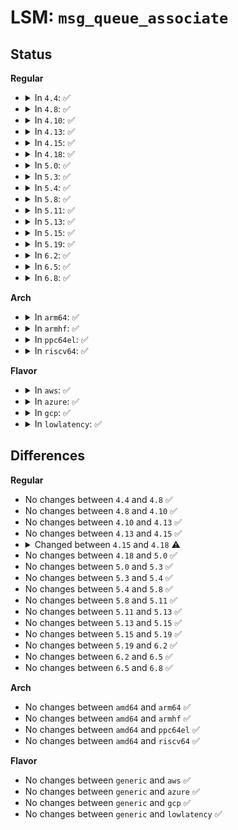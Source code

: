 # LSM: <code>msg_queue_associate</code>

## Status
<b>Regular</b>
<ul>
<li>
<details>
<summary>In <code>4.4</code>: ✅</summary>

```c
int security_msg_queue_associate(struct msg_queue *msq, int msqflg);
```
</details>
</li>
<li>
<details>
<summary>In <code>4.8</code>: ✅</summary>

```c
int security_msg_queue_associate(struct msg_queue *msq, int msqflg);
```
</details>
</li>
<li>
<details>
<summary>In <code>4.10</code>: ✅</summary>

```c
int security_msg_queue_associate(struct msg_queue *msq, int msqflg);
```
</details>
</li>
<li>
<details>
<summary>In <code>4.13</code>: ✅</summary>

```c
int security_msg_queue_associate(struct msg_queue *msq, int msqflg);
```
</details>
</li>
<li>
<details>
<summary>In <code>4.15</code>: ✅</summary>

```c
int security_msg_queue_associate(struct msg_queue *msq, int msqflg);
```
</details>
</li>
<li>
<details>
<summary>In <code>4.18</code>: ✅</summary>

```c
int security_msg_queue_associate(struct kern_ipc_perm *msq, int msqflg);
```
</details>
</li>
<li>
<details>
<summary>In <code>5.0</code>: ✅</summary>

```c
int security_msg_queue_associate(struct kern_ipc_perm *msq, int msqflg);
```
</details>
</li>
<li>
<details>
<summary>In <code>5.3</code>: ✅</summary>

```c
int security_msg_queue_associate(struct kern_ipc_perm *msq, int msqflg);
```
</details>
</li>
<li>
<details>
<summary>In <code>5.4</code>: ✅</summary>

```c
int security_msg_queue_associate(struct kern_ipc_perm *msq, int msqflg);
```
</details>
</li>
<li>
<details>
<summary>In <code>5.8</code>: ✅</summary>

```c
int security_msg_queue_associate(struct kern_ipc_perm *msq, int msqflg);
```
</details>
</li>
<li>
<details>
<summary>In <code>5.11</code>: ✅</summary>

```c
int security_msg_queue_associate(struct kern_ipc_perm *msq, int msqflg);
```
</details>
</li>
<li>
<details>
<summary>In <code>5.13</code>: ✅</summary>

```c
int security_msg_queue_associate(struct kern_ipc_perm *msq, int msqflg);
```
</details>
</li>
<li>
<details>
<summary>In <code>5.15</code>: ✅</summary>

```c
int security_msg_queue_associate(struct kern_ipc_perm *msq, int msqflg);
```
</details>
</li>
<li>
<details>
<summary>In <code>5.19</code>: ✅</summary>

```c
int security_msg_queue_associate(struct kern_ipc_perm *msq, int msqflg);
```
</details>
</li>
<li>
<details>
<summary>In <code>6.2</code>: ✅</summary>

```c
int security_msg_queue_associate(struct kern_ipc_perm *msq, int msqflg);
```
</details>
</li>
<li>
<details>
<summary>In <code>6.5</code>: ✅</summary>

```c
int security_msg_queue_associate(struct kern_ipc_perm *msq, int msqflg);
```
</details>
</li>
<li>
<details>
<summary>In <code>6.8</code>: ✅</summary>

```c
int security_msg_queue_associate(struct kern_ipc_perm *msq, int msqflg);
```
</details>
</li>
</ul>
<b>Arch</b>
<ul>
<li>
<details>
<summary>In <code>arm64</code>: ✅</summary>

```c
int security_msg_queue_associate(struct kern_ipc_perm *msq, int msqflg);
```
</details>
</li>
<li>
<details>
<summary>In <code>armhf</code>: ✅</summary>

```c
int security_msg_queue_associate(struct kern_ipc_perm *msq, int msqflg);
```
</details>
</li>
<li>
<details>
<summary>In <code>ppc64el</code>: ✅</summary>

```c
int security_msg_queue_associate(struct kern_ipc_perm *msq, int msqflg);
```
</details>
</li>
<li>
<details>
<summary>In <code>riscv64</code>: ✅</summary>

```c
int security_msg_queue_associate(struct kern_ipc_perm *msq, int msqflg);
```
</details>
</li>
</ul>
<b>Flavor</b>
<ul>
<li>
<details>
<summary>In <code>aws</code>: ✅</summary>

```c
int security_msg_queue_associate(struct kern_ipc_perm *msq, int msqflg);
```
</details>
</li>
<li>
<details>
<summary>In <code>azure</code>: ✅</summary>

```c
int security_msg_queue_associate(struct kern_ipc_perm *msq, int msqflg);
```
</details>
</li>
<li>
<details>
<summary>In <code>gcp</code>: ✅</summary>

```c
int security_msg_queue_associate(struct kern_ipc_perm *msq, int msqflg);
```
</details>
</li>
<li>
<details>
<summary>In <code>lowlatency</code>: ✅</summary>

```c
int security_msg_queue_associate(struct kern_ipc_perm *msq, int msqflg);
```
</details>
</li>
</ul>

## Differences
<b>Regular</b>
<ul>
<li>
No changes between <code>4.4</code> and <code>4.8</code> ✅
</li>
<li>
No changes between <code>4.8</code> and <code>4.10</code> ✅
</li>
<li>
No changes between <code>4.10</code> and <code>4.13</code> ✅
</li>
<li>
No changes between <code>4.13</code> and <code>4.15</code> ✅
</li>
<li>
<details>
<summary>Changed between <code>4.15</code> and <code>4.18</code> ⚠️</summary>
<ul>
<li>
<b>Param type changed. </b>
<code>struct msg_queue *msq</code> ➡️ <code>struct kern_ipc_perm *msq</code>
</li>
</ul>
</details>
</li>
<li>
No changes between <code>4.18</code> and <code>5.0</code> ✅
</li>
<li>
No changes between <code>5.0</code> and <code>5.3</code> ✅
</li>
<li>
No changes between <code>5.3</code> and <code>5.4</code> ✅
</li>
<li>
No changes between <code>5.4</code> and <code>5.8</code> ✅
</li>
<li>
No changes between <code>5.8</code> and <code>5.11</code> ✅
</li>
<li>
No changes between <code>5.11</code> and <code>5.13</code> ✅
</li>
<li>
No changes between <code>5.13</code> and <code>5.15</code> ✅
</li>
<li>
No changes between <code>5.15</code> and <code>5.19</code> ✅
</li>
<li>
No changes between <code>5.19</code> and <code>6.2</code> ✅
</li>
<li>
No changes between <code>6.2</code> and <code>6.5</code> ✅
</li>
<li>
No changes between <code>6.5</code> and <code>6.8</code> ✅
</li>
</ul>
<b>Arch</b>
<ul>
<li>
No changes between <code>amd64</code> and <code>arm64</code> ✅
</li>
<li>
No changes between <code>amd64</code> and <code>armhf</code> ✅
</li>
<li>
No changes between <code>amd64</code> and <code>ppc64el</code> ✅
</li>
<li>
No changes between <code>amd64</code> and <code>riscv64</code> ✅
</li>
</ul>
<b>Flavor</b>
<ul>
<li>
No changes between <code>generic</code> and <code>aws</code> ✅
</li>
<li>
No changes between <code>generic</code> and <code>azure</code> ✅
</li>
<li>
No changes between <code>generic</code> and <code>gcp</code> ✅
</li>
<li>
No changes between <code>generic</code> and <code>lowlatency</code> ✅
</li>
</ul>
